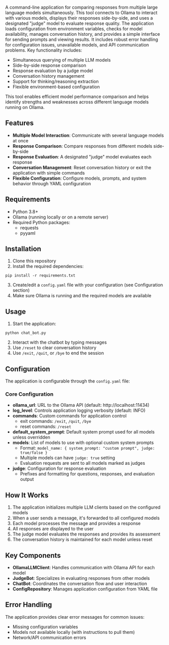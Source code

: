A command-line application for comparing responses from multiple large language models simultaneously. This tool connects to Ollama to interact with various models, displays their responses side-by-side, and uses a designated "judge" model to evaluate response quality.
The application loads configuration from environment variables, checks for model availability, manages conversation history, and provides a simple interface for sending prompts and viewing results. It includes robust error handling for configuration issues, unavailable models, and API communication problems.
Key functionality includes:
- Simultaneous querying of multiple LLM models
- Side-by-side response comparison
- Response evaluation by a judge model
- Conversation history management
- Support for thinking/reasoning extraction
- Flexible environment-based configuration

This tool enables efficient model performance comparison and helps identify strengths and weaknesses across different language models running on Ollama.

## Features

- **Multiple Model Interaction**: Communicate with several language models at once
- **Response Comparison**: Compare responses from different models side-by-side
- **Response Evaluation**: A designated "judge" model evaluates each response
- **Conversation Management**: Reset conversation history or exit the application with simple commands
- **Flexible Configuration**: Configure models, prompts, and system behavior through YAML configuration

## Requirements

- Python 3.8+
- Ollama (running locally or on a remote server)
- Required Python packages:
    - requests
    - pyyaml

## Installation

1. Clone this repository
2. Install the required dependencies:
```
pip install -r requirements.txt
```

3. Create/edit a `config.yaml` file with your configuration (see Configuration section)
4. Make sure Ollama is running and the required models are available

## Usage

1. Start the application:
```
python chat_bot.py
```

2. Interact with the chatbot by typing messages
3. Use `/reset` to clear conversation history
4. Use `/exit`, `/quit`, or `/bye` to end the session

## Configuration

The application is configurable through the `config.yaml` file:

### Core Configuration

- **ollama_url**: URL to the Ollama API (default: http://localhost:11434)
- **log_level**: Controls application logging verbosity (default: INFO)
- **commands**: Custom commands for application control
  - exit commands: `/exit`, `/quit`, `/bye`
  - reset commands: `/reset`
- **default_system_prompt**: Default system prompt used for all models unless overridden
- **models**: List of models to use with optional custom system prompts
  - Format: `model_name: { system_prompt: "custom prompt", judge: true/false }`
  - Multiple models can have `judge: true` setting
  - Evaluation requests are sent to all models marked as judges
- **judge**: Configuration for response evaluation
  - Prefixes and formatting for questions, responses, and evaluation output

## How It Works

1. The application initializes multiple LLM clients based on the configured models
2. When a user sends a message, it's forwarded to all configured models
3. Each model processes the message and provides a response
4. All responses are displayed to the user
5. The judge model evaluates the responses and provides its assessment
6. The conversation history is maintained for each model unless reset

## Key Components

- **OllamaLLMClient**: Handles communication with Ollama API for each model
- **JudgeBot**: Specializes in evaluating responses from other models
- **ChatBot**: Coordinates the conversation flow and user interaction
- **ConfigRepository**: Manages application configuration from YAML file

## Error Handling

The application provides clear error messages for common issues:
- Missing configuration variables
- Models not available locally (with instructions to pull them)
- Network/API communication errors
